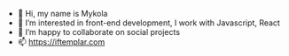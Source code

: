 - 👋 Hi, my name is Mykola
- 👀 I’m interested in front-end development, I work with Javascript, React
- 💞️ I’m happy to collaborate on social projects
- 📫 https://iftemplar.com

<!---
iftemplar/iftemplar is a ✨ special ✨ repository because its `README.md` (this file) appears on your GitHub profile.
You can click the Preview link to take a look at your changes.
--->
